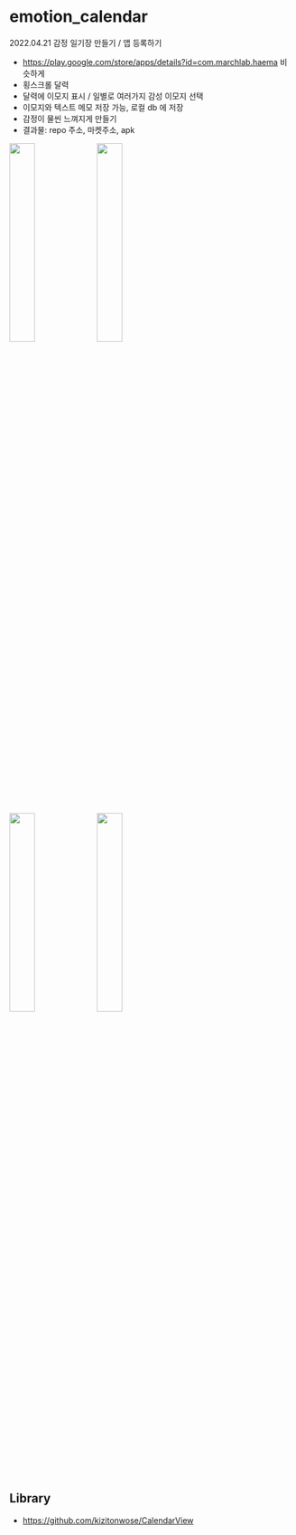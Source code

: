 # emotion_calendar
2022.04.21
감정 일기장 만들기 / 앱 등록하기 

- https://play.google.com/store/apps/details?id=com.marchlab.haema 비슷하게
- 횡스크롤 달력
- 달력에 이모지 표시 / 일별로 여러가지 감성 이모지 선택
- 이모지와 텍스트 메모 저장 가능, 로컬 db 에 저장 
- 감정이 물씬 느껴지게 만들기 
- 결과물: repo 주소, 마켓주소, apk

<img src = "https://user-images.githubusercontent.com/65940401/167510611-f3456754-1a81-4b2c-a7df-cf8781d25e57.png" width="30%" height="30%"> <img src = "https://user-images.githubusercontent.com/65940401/167510661-9e27ab49-f1e9-4ba5-b222-fd79694ab687.png" width="30%" height="30%">

<img src = "https://user-images.githubusercontent.com/65940401/167510709-b12291d2-54c3-40c8-a185-cf9acc4c7848.png" width="30%" height="30%"> <img src = "https://user-images.githubusercontent.com/65940401/167510775-b10337c3-fbba-4aa1-9953-4ba70b53ee09.png" width="30%" height="30%">
    
## Library
- https://github.com/kizitonwose/CalendarView
